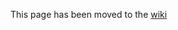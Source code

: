 This page has been moved to the [wiki](https://github.com/PhilippC/keepass2android/wiki/Generating-TOTPs)